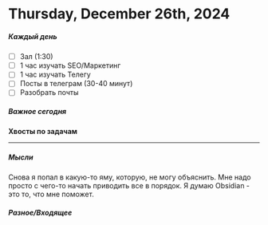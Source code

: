 # Thursday, December 26th, 2024

##### Каждый день
- [ ] Зал (1:30)
- [ ] 1 час изучать SEO/Маркетинг
- [ ] 1 час изучать Телегу
- [ ] Посты в телеграм  (30-40 минут)
- [ ] Разобрать почты

##### Важное сегодня
**Хвосты по задачам**

---

##### Мысли
Снова я попал в какую-то яму, которую, не могу объяснить. Мне надо просто с чего-то начать приводить все в порядок. Я думаю Obsidian - это то, что мне поможет.

##### Разное/Входящее

